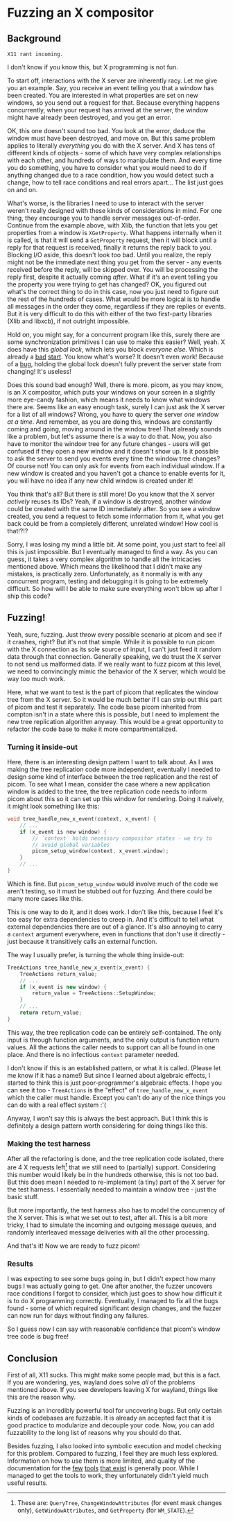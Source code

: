 # Fuzzing an X compositor

## Background

~~~admonish warning
X11 rant incoming.
~~~

I don't know if you know this, but X programming is not fun.

To start off, interactions with the X server are inherently racy. Let me give you an example. Say, you receive an event telling you that a window has been created. You are interested in what properties are set on new windows, so you send out a request for that. Because everything happens concurrently, when your request has arrived at the server, the window might have already been destroyed, and you get an error.

OK, this one doesn't sound too bad. You look at the error, deduce the window must have been destroyed, and move on. But this same problem applies to literally _everything_ you do with the X server. And X has tens of different kinds of objects - some of which have very complex relationships with each other, and hundreds of ways to manipulate them. And every time you do something, you have to consider what you would need to do if anything changed due to a race condition, how you would detect such a change, how to tell race conditions and real errors apart... The list just goes on and on.

What's worse, is the libraries I need to use to interact with the server weren't really designed with these kinds of considerations in mind. For one thing, they encourage you to handle server messages out-of-order. Continue from the example above, with Xlib, the function that lets you get properties from a window is `XGetProperty`. What happens internally when it is called, is that it will send a `GetProperty` request, then it will block until a reply for that request is received, finally it returns the reply back to you. Blocking I/O aside, this doesn't look too bad. Until you realize, the reply might not be the immediate next thing you get from the server - any events received before the reply, will be skipped over. You will be processing the reply first, despite it actually coming _after_. What if it's an event telling you the property you were trying to get has changed? OK, you figured out what's the correct thing to do in this case, now you just need to figure out the rest of the hundreds of cases. What would be more logical is to handle all messages in the order they come, regardless if they are replies or events. But it is very difficult to do this with either of the two first-party libraries (Xlib and libxcb), if not outright impossible.

Hold on, you might say, for a concurrent program like this, surely there are some synchronization primitives I can use to make this easier? Well, yeah. X does have this _global lock_, which lets you block _everyone else_. Which is already a [bad](https://en.wikipedia.org/wiki/Giant_lock) [start](https://en.wikipedia.org/wiki/Global_interpreter_lock). You know what's worse? It doesn't even work! Because of a [bug](2024-06-xorg-bug.html), holding the global lock doesn't fully prevent the server state from changing! It's useless!

Does this sound bad enough? Well, there is more. picom, as you may know, is an X compositor, which puts your windows on your screen in a slightly more eye-candy fashion, which means it needs to know what windows there are. Seems like an easy enough task, surely I can just ask the X server for a list of all windows? Wrong, you have to query the server _one window at a time_. And remember, as you are doing this, windows are constantly coming and going, moving around in the window tree! That already sounds like a problem, but let's assume there is a way to do that. Now, you also have to monitor the window tree for any future changes - users will get confused if they open a new window and it doesn't show up. Is it possible to ask the server to send you events every time the window tree changes? Of course not! You can only ask for events from each individual window. If a new window is created and you haven't got a chance to enable events for it, you will have no idea if any new child window is created under it!

You think that's all? But there is still more! Do you know that the X server _actively_ reuses its IDs? Yeah, if a window is destroyed, another window could be created with the same ID immediately after. So you see a window created, you send a request to fetch some information from it, what you get back could be from a completely different, unrelated window! How cool is that!?!?

Sorry, I was losing my mind a little bit. At some point, you just start to feel all this is just impossible. But I eventually managed to find a way. As you can guess, it takes a very complex algorithm to handle all the intricacies mentioned above. Which means the likelihood that I didn't make any mistakes, is practically zero. Unfortunately, as it normally is with any concurrent program, testing and debugging it is going to be extremely difficult. So how will I be able to make sure everything won't blow up after I ship this code?

## Fuzzing!

Yeah, sure, fuzzing. Just throw every possible scenario at picom and see if it crashes, right? But it's not that simple. While it is possible to run picom with the X connection as its sole source of input, I can't just feed it random data through that connection. Generally speaking, we do trust the X server to not send us malformed data. If we really want to fuzz picom at this level, we need to convincingly mimic the behavior of the X server, which would be way too much work.

Here, what we want to test is the part of picom that replicates the window tree from the X server. So it would be much better if I can strip out this part of picom and test it separately. The code base picom inherited from compton isn't in a state where this is possible, but I need to implement the new tree replication algorithm anyway. This would be a great opportunity to refactor the code base to make it more compartmentalized. 

### Turning it inside-out

Here, there is an interesting design pattern I want to talk about. As I was making the tree replication code more independent, eventually I needed to design some kind of interface between the tree replication and the rest of picom. To see what I mean, consider the case where a new application window is added to the tree, the tree replication code needs to inform picom about this so it can set up this window for rendering. Doing it naively, it might look something like this:

```c
void tree_handle_new_x_event(context, x_event) {
    // ...
    if (x_event is new window) {
	    // `context` holds necessary compositor states - we try to
	    // avoid global variables
        picom_setup_window(context, x_event.window);
    }
    // ...
}
```

Which is fine. But `picom_setup_window` would involve much of the code we aren't testing, so it must be stubbed out for fuzzing. And there could be many more cases like this.

This is one way to do it, and it does work. I don't like this, because I feel it's too easy for extra dependencies to creep in. And it's difficult to tell what external dependencies there are out of a glance. It's also annoying to carry a `context` argument everywhere, even in functions that don't use it directly - just because it transitively calls an external function.

The way I usually prefer, is turning the whole thing inside-out:

```cpp
TreeActions tree_handle_new_x_event(x_event) {
	TreeActions return_value;
    // ...
    if (x_event is new window) {
	    return_value = TreeActions::SetupWindow;
    }
    // ...
    return return_value;
}
```

This way, the tree replication code can be entirely self-contained. The only input is through function arguments, and the only output is function return values. All the actions the caller needs to support can all be found in one place. And there is no infectious `context` parameter needed.

I don't know if this is an established pattern, or what it is called. (Please let me know if it has a name!) But since I learned about algebraic effects, I started to think this is just poor-programmer's algebraic effects. I hope you can see it too - `TreeActions` is the "effect" of `tree_handle_new_x_event` which the caller must handle. Except you can't do any of the nice things you can do with a real effect system :'( 

Anyway, I won't say this is always the best approach. But I think this is definitely a design pattern worth considering for doing things like this.

### Making the test harness

After all the refactoring is done, and the tree replication code isolated, there are 4 X requests left[^requests] that we still need to (partially) support. Considering this number would likely be in the hundreds otherwise, this is not too bad. But this does mean I needed to re-implement (a tiny) part of the X server for the test harness. I essentially needed to maintain a window tree - just the basic stuff.

But more importantly, the test harness also has to model the concurrency of the X server. This is what we set out to test, after all. This is a bit more tricky, I had to simulate the incoming and outgoing message queues, and randomly interleaved message deliveries with all the other processing.

And that's it! Now we are ready to fuzz picom!

### Results

I was expecting to see some bugs going in, but I didn't expect how many bugs I was actually going to get. One after another, the fuzzer uncovers race conditions I forgot to consider, which just goes to show how difficult it is to do X programming correctly. Eventually, I managed to fix all the bugs found - some of which required significant design changes, and the fuzzer can now run for days without finding any failures.

So I guess now I can say with reasonable confidence that picom's window tree code is bug free!

## Conclusion

First of all, X11 sucks. This might make some people mad, but this is a fact. If you are wondering, yes, wayland does solve _all_ of the problems mentioned above. If you see developers leaving X for wayland, things like this are the reason why.

Fuzzing is an incredibly powerful tool for uncovering bugs. But only certain kinds of codebases are fuzzable. It is already an accepted fact that it is good practice to modularize and decouple your code. Now, you can add fuzzability to the long list of reasons why you should do that.

Besides fuzzing, I also looked into symbolic execution and model checking for this problem. Compared to fuzzing, I feel they are much less explored. Information on how to use them is more limited, and quality of the documentation for the [few](https://www.cprover.org/cbmc/) [tools](https://klee-se.org/releases/docs/v3.1/docs/) [that exist](https://github.com/quarkslab/tritondse) is generally poor. While I managed to get the tools to work, they unfortunately didn't yield much useful results.


[^requests]: These are: `QueryTree`, `ChangeWindowAttributes` (for event mask changes only), `GetWindowAttributes`, and `GetProperty` (for `WM_STATE`).

